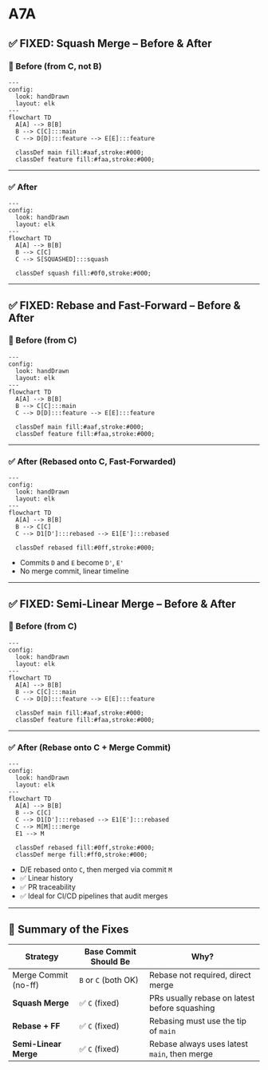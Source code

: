 # A7A

## ✅ FIXED: Squash Merge – Before & After

### 🔂 Before (from **C**, not B)

```mermaid
---
config:
  look: handDrawn
  layout: elk
---
flowchart TD
  A[A] --> B[B]
  B --> C[C]:::main
  C --> D[D]:::feature --> E[E]:::feature

  classDef main fill:#aaf,stroke:#000;
  classDef feature fill:#faa,stroke:#000;
```

---

### ✅ After

```mermaid
---
config:
  look: handDrawn
  layout: elk
---
flowchart TD
  A[A] --> B[B]
  B --> C[C]
  C --> S[SQUASHED]:::squash

  classDef squash fill:#0f0,stroke:#000;
```

---

## ✅ FIXED: Rebase and Fast-Forward – Before & After

### 🔂 Before (from **C**)

```mermaid
---
config:
  look: handDrawn
  layout: elk
---
flowchart TD
  A[A] --> B[B]
  B --> C[C]:::main
  C --> D[D]:::feature --> E[E]:::feature

  classDef main fill:#aaf,stroke:#000;
  classDef feature fill:#faa,stroke:#000;
```

---

### ✅ After (Rebased onto C, Fast-Forwarded)

```mermaid
---
config:
  look: handDrawn
  layout: elk
---
flowchart TD
  A[A] --> B[B]
  B --> C[C]
  C --> D1[D']:::rebased --> E1[E']:::rebased

  classDef rebased fill:#0ff,stroke:#000;
```

- Commits `D` and `E` become `D'`, `E'`
- No merge commit, linear timeline

---

## ✅ FIXED: Semi-Linear Merge – Before & After

### 🔂 Before (from **C**)

```mermaid
---
config:
  look: handDrawn
  layout: elk
---
flowchart TD
  A[A] --> B[B]
  B --> C[C]:::main
  C --> D[D]:::feature --> E[E]:::feature

  classDef main fill:#aaf,stroke:#000;
  classDef feature fill:#faa,stroke:#000;
```

---

### ✅ After (Rebase onto C + Merge Commit)

```mermaid
---
config:
  look: handDrawn
  layout: elk
---
flowchart TD
  A[A] --> B[B]
  B --> C[C]
  C --> D1[D']:::rebased --> E1[E']:::rebased
  C --> M[M]:::merge
  E1 --> M

  classDef rebased fill:#0ff,stroke:#000;
  classDef merge fill:#ff0,stroke:#000;
```

- D/E rebased onto `C`, then merged via commit `M`
- ✅ Linear history
- ✅ PR traceability
- ✅ Ideal for CI/CD pipelines that audit merges

---

## 🧠 Summary of the Fixes

| Strategy              | Base Commit Should Be | Why?                                          |
| --------------------- | --------------------- | --------------------------------------------- |
| Merge Commit (no-ff)  | `B` or `C` (both OK)  | Rebase not required, direct merge             |
| **Squash Merge**      | ✅ `C` (fixed)        | PRs usually rebase on latest before squashing |
| **Rebase + FF**       | ✅ `C` (fixed)        | Rebasing must use the tip of `main`           |
| **Semi-Linear Merge** | ✅ `C` (fixed)        | Rebase always uses latest `main`, then merge  |

